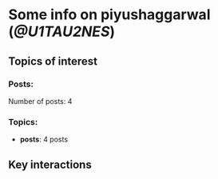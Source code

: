 # Some info on piyushaggarwal (_@U1TAU2NES_)


## Topics of interest

### Posts: 

Number of posts: 4

### Topics:

* __posts__: 4 posts

## Key interactions 

